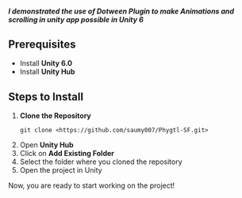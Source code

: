 <h5>
    I demonstrated the use of Dotween Plugin to make Animations and scrolling in unity app possible in Unity 6  
</h5>

<h2>Prerequisites</h2>
<ul>
    <li>Install <strong>Unity 6.0</strong></li>
    <li>Install <strong>Unity Hub</strong></li>
</ul>

<h2>Steps to Install</h2>
<ol>
    <li><strong>Clone the Repository</strong>
        <pre><code>git clone &lt;https://github.com/saumy007/Phygtl-SF.git&gt;</code></pre>
    </li>
    <li>Open <strong>Unity Hub</strong></li>
    <li>Click on <strong>Add Existing Folder</strong></li>
    <li>Select the folder where you cloned the repository</li>
    <li>Open the project in Unity</li>
</ol>

<p>Now, you are ready to start working on the project!</p>
